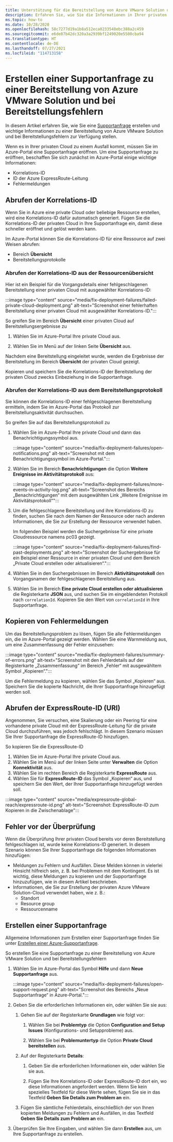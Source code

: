 ```yaml
---
title: Unterstützung für die Bereitstellung von Azure VMware Solution und bei Bereitstellungsfehlern
description: Erfahren Sie, wie Sie die Informationen in Ihrer privaten Azure VMware Solution-Cloud finden, die für das Erstellen einer Supportanfrage zu einer Bereitstellung von Azure VMware Solution und bei Bereitstellungsfehlern erforderlich sind.
ms.topic: how-to
ms.date: 10/28/2020
ms.openlocfilehash: 58c7277d19a1b8a512eca0233548ebc388a2c459
ms.sourcegitcommit: e6de87b42dc320a3a2939bf1249020e5508cba94
ms.translationtype: HT
ms.contentlocale: de-DE
ms.lasthandoff: 07/27/2021
ms.locfileid: "114713158"
---
```

# <a name="open-a-support-request-for-an-azure-vmware-solution-deployment-or-provisioning-failure"></a>Erstellen einer Supportanfrage zu einer Bereitstellung von Azure VMware Solution und bei Bereitstellungsfehlern

In diesem Artikel erfahren Sie, wie Sie eine [Supportanfrage](https://rc.portal.azure.com/#create/Microsoft.Support) erstellen und wichtige Informationen zu einer Bereitstellung von Azure VMware Solution und bei Bereitstellungsfehlern zur Verfügung stellen. 

Wenn es in Ihrer privaten Cloud zu einem Ausfall kommt, müssen Sie im Azure-Portal eine Supportanfrage eröffnen. Um eine Supportanfrage zu eröffnen, beschaffen Sie sich zunächst im Azure-Portal einige wichtige Informationen:

- Korrelations-ID
- ID der Azure ExpressRoute-Leitung
- Fehlermeldungen

## <a name="get-the-correlation-id"></a>Abrufen der Korrelations-ID
 
Wenn Sie in Azure eine private Cloud oder beliebige Ressource erstellen, wird eine Korrelations-ID dafür automatisch generiert. Fügen Sie die Korrelations-ID der privaten Cloud in Ihre Supportanfrage ein, damit diese schneller eröffnet und gelöst werden kann.

Im Azure-Portal können Sie die Korrelations-ID für eine Ressource auf zwei Weisen abrufen:

* Bereich **Übersicht**
* Bereitstellungsprotokolle
 
 ### <a name="get-the-correlation-id-from-the-resource-overview"></a>Abrufen der Korrelations-ID aus der Ressourcenübersicht

Hier ist ein Beispiel für die Vorgangsdetails einer fehlgeschlagenen Bereitstellung einer privaten Cloud mit ausgewählter Korrelations-ID:

:::image type="content" source="media/fix-deployment-failures/failed-private-cloud-deployment.png" alt-text="Screenshot einer fehlerhaften Bereitstellung einer privaten Cloud mit ausgewählter Korrelations-ID.":::

So greifen Sie im Bereich **Übersicht** einer privaten Cloud auf Bereitstellungsergebnisse zu

1. Wählen Sie im Azure-Portal Ihre private Cloud aus.

1. Wählen Sie im Menü auf der linken Seite **Übersicht** aus.

Nachdem eine Bereitstellung eingeleitet wurde, werden die Ergebnisse der Bereitstellung im Bereich **Übersicht** der privaten Cloud gezeigt.

Kopieren und speichern Sie die Korrelations-ID der Bereitstellung der privaten Cloud zwecks Einbeziehung in die Supportanfrage.

### <a name="get-the-correlation-id-from-the-deployment-log"></a>Abrufen der Korrelations-ID aus dem Bereitstellungsprotokoll

Sie können die Korrelations-ID einer fehlgeschlagenen Bereitstellung ermitteln, indem Sie im Azure-Portal das Protokoll zur Bereitstellungsaktivität durchsuchen.

So greifen Sie auf das Bereitstellungsprotokoll zu

1. Wählen Sie im Azure-Portal Ihre private Cloud und dann das Benachrichtigungssymbol aus.

   :::image type="content" source="media/fix-deployment-failures/open-notifications.png" alt-text="Screenshot mit dem Benachrichtigungssymbol im Azure-Portal.":::

1. Wählen Sie im Bereich **Benachrichtigungen** die Option **Weitere Ereignisse im Aktivitätsprotokoll** aus:

    :::image type="content" source="media/fix-deployment-failures/more-events-in-activity-log.png" alt-text="Screenshot des Bereichs „Benachrichtigungen“ mit dem ausgewählten Link „Weitere Ereignisse im Aktivitätsprotokoll“":::

1. Um die fehlgeschlagene Bereitstellung und ihre Korrelations-ID zu finden, suchen Sie nach dem Namen der Ressource oder nach anderen Informationen, die Sie zur Erstellung der Ressource verwendet haben. 

    Im folgenden Beispiel werden die Suchergebnisse für eine private Cloudressource namens pc03 gezeigt.
 
    :::image type="content" source="media/fix-deployment-failures/find-past-deployments.png" alt-text="Screenshot der Suchergebnisse für ein Beispiel einer Ressource in einer privaten Cloud und dem Bereich „Private Cloud erstellen oder aktualisieren“.":::
 
1. Wählen Sie in den Suchergebnissen im Bereich **Aktivitätsprotokoll** den Vorgangsnamen der fehlgeschlagenen Bereitstellung aus.

1. Wählen Sie im Bereich **Eine private Cloud erstellen oder aktualisieren** die Registerkarte **JSON** aus, und suchen Sie im eingeblendeten Protokoll nach `correlationId`. Kopieren Sie den Wert von `correlationId` in Ihre Supportanfrage. 
 
## <a name="copy-error-messages"></a>Kopieren von Fehlermeldungen

Um das Bereitstellungsproblem zu lösen, fügen Sie alle Fehlermeldungen ein, die im Azure-Portal gezeigt werden. Wählen Sie eine Warnmeldung aus, um eine Zusammenfassung der Fehler einzusehen:
 
:::image type="content" source="media/fix-deployment-failures/summary-of-errors.png" alt-text="Screenshot mit den Fehlerdetails auf der Registerkarte „Zusammenfassung“ im Bereich „Fehler“ mit ausgewähltem Symbol „Kopieren“.":::

Um die Fehlermeldung zu kopieren, wählen Sie das Symbol „Kopieren“ aus. Speichern Sie die kopierte Nachricht, die Ihrer Supportanfrage hinzugefügt werden soll.
 
## <a name="get-the-expressroute-id-uri"></a>Abrufen der ExpressRoute-ID (URI)
 
Angenommen, Sie versuchen, eine Skalierung oder ein Peering für eine vorhandene private Cloud mit der ExpressRoute-Leitung für die private Cloud durchzuführen, was jedoch fehlschlägt. In diesem Szenario müssen Sie Ihrer Supportanfrage die ExpressRoute-ID hinzufügen.

So kopieren Sie die ExpressRoute-ID

1. Wählen Sie im Azure-Portal Ihre private Cloud aus.
1. Wählen Sie im Menü auf der linken Seite unter **Verwalten** die Option **Konnektivität** aus. 
1. Wählen Sie im rechten Bereich die Registerkarte **ExpressRoute** aus.
1. Wählen Sie für **ExpressRoute-ID** das Symbol „Kopieren“ aus, und speichern Sie den Wert, der Ihrer Supportanfrage hinzugefügt werden soll.
 
:::image type="content" source="media/expressroute-global-reach/expressroute-id.png" alt-text="Screenshot: ExpressRoute-ID zum Kopieren in die Zwischenablage"::: 
 
## <a name="pre-validation-failures"></a>Fehler vor der Überprüfung

Wenn die Überprüfung Ihrer privaten Cloud bereits vor deren Bereitstellung fehlgeschlagen ist, wurde keine Korrelations-ID generiert. In diesem Szenario können Sie Ihrer Supportanfrage die folgenden Informationen hinzufügen:

- Meldungen zu Fehlern und Ausfällen. Diese Melden können in vielerlei Hinsicht hilfreich sein, z. B. bei Problemen mit dem Kontingent. Es ist wichtig, diese Meldungen zu kopieren und der Supportanfrage hinzuzufügen, wie in diesem Artikel beschrieben.
- Informationen, die Sie zur Erstellung der privaten Azure VMware Solution-Cloud verwendet haben, wie z. B.:
  - Standort
  - Resource group
  - Ressourcenname

## <a name="create-your-support-request"></a>Erstellen einer Supportanfrage

Allgemeine Informationen zum Erstellen einer Supportanfrage finden Sie unter [Erstellen einer Azure-Supportanfrage](../azure-portal/supportability/how-to-create-azure-support-request.md). 

So erstellen Sie eine Supportanfrage zu einer Bereitstellung von Azure VMware Solution und bei Bereitstellungsfehlern

1. Wählen Sie im Azure-Portal das Symbol **Hilfe** und dann **Neue Supportanfrage** aus.

    :::image type="content" source="media/fix-deployment-failures/open-support-request.png" alt-text="Screenshot des Bereichs „Neue Supportanfrage“ in Azure-Portal.":::

1. Geben Sie die erforderlichen Informationen ein, oder wählen Sie sie aus:

   1. Gehen Sie auf der Registerkarte **Grundlagen** wie folgt vor:

      1. Wählen Sie bei **Problemtyp** die Option **Configuration and Setup Issues** (Konfigurations- und Setupprobleme) aus.

      1. Wählen Sie bei **Problemuntertyp** die Option **Private Cloud bereitstellen** aus.

   1. Auf der Registerkarte **Details**:

      1. Geben Sie die erforderlichen Informationen ein, oder wählen Sie sie aus.

      1. Fügen Sie Ihre Korrelations-ID oder ExpressRoute-ID dort ein, wo diese Informationen angefordert werden. Wenn Sie kein spezielles Textfeld für diese Werte sehen, fügen Sie sie in das Textfeld **Geben Sie Details zum Problem an** ein.

    1. Fügen Sie sämtliche Fehlerdetails, einschließlich der von Ihnen kopierten Meldungen zu Fehlern und Ausfällen, in das Textfeld **Geben Sie Details zum Problem an** ein.

1. Überprüfen Sie Ihre Eingaben, und wählen Sie dann **Erstellen** aus, um Ihre Supportanfrage zu erstellen.
